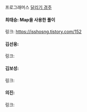 프로그래머스 [달리기 경주](https://school.programmers.co.kr/learn/courses/30/lessons/178871)<br>

#### 최태승: Map을 사용한 풀이
링크: https://isshosng.tistory.com/152

#### 김선웅: 
링크: 


#### 김보성:
링크:

#### 의진: 
링크:
